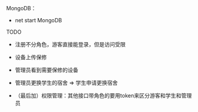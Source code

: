 MongoDB：

- net start MongoDB

TODO

- 注册不分角色，游客直接能登录，但是访问受限
- 设备上传保修
- 管理员看到需要保修的设备
- 管理员更换学生的宿舍 => 学生申请更换宿舍

- （最后加）权限管理：其他接口带角色的要用token来区分游客和学生和管理员
